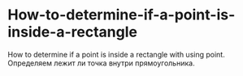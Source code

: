 # How-to-determine-if-a-point-is-inside-a-rectangle
How to determine if a point is inside a rectangle with using point.  
Определяем лежит ли точка внутри прямоугольника.
